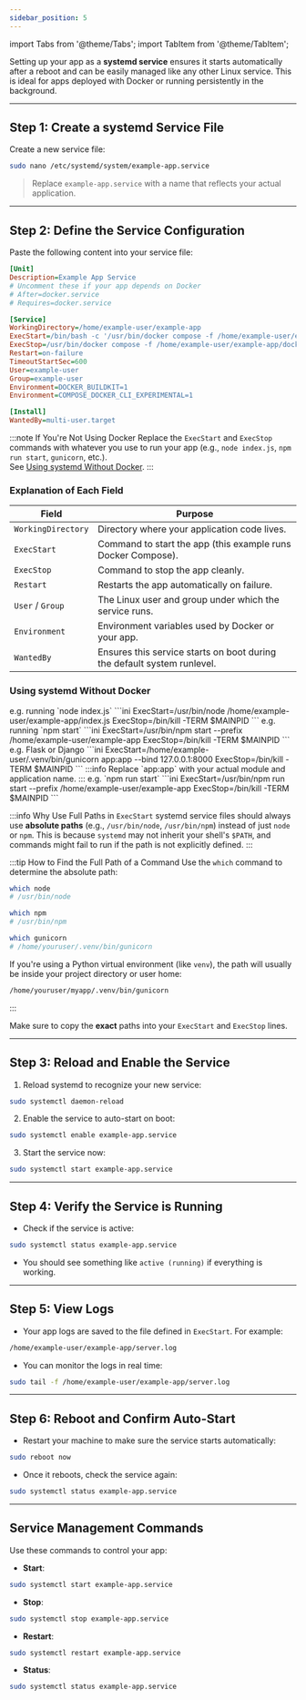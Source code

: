 ```yaml
---
sidebar_position: 5
---
```


import Tabs from '@theme/Tabs';
import TabItem from '@theme/TabItem';

Setting up your app as a **systemd service** ensures it starts automatically after a reboot and can be easily managed like any other Linux service. This is ideal for apps deployed with Docker or running persistently in the background.

---

## Step 1: Create a systemd Service File

Create a new service file:

```bash
sudo nano /etc/systemd/system/example-app.service
```

> Replace `example-app.service` with a name that reflects your actual application.

---

## Step 2: Define the Service Configuration

Paste the following content into your service file:

```ini
[Unit]
Description=Example App Service
# Uncomment these if your app depends on Docker
# After=docker.service
# Requires=docker.service

[Service]
WorkingDirectory=/home/example-user/example-app
ExecStart=/bin/bash -c '/usr/bin/docker compose -f /home/example-user/example-app/docker-compose.yml up >> /home/example-user/example-app/server.log 2>&1'
ExecStop=/usr/bin/docker compose -f /home/example-user/example-app/docker-compose.yml down
Restart=on-failure
TimeoutStartSec=600
User=example-user
Group=example-user
Environment=DOCKER_BUILDKIT=1
Environment=COMPOSE_DOCKER_CLI_EXPERIMENTAL=1

[Install]
WantedBy=multi-user.target
```

:::note If You're Not Using Docker
Replace the `ExecStart` and `ExecStop` commands with whatever you use to run your app (e.g., `node index.js`, `npm run start`, `gunicorn`, etc.).  
See [Using systemd Without Docker](#using-systemd-without-docker).
:::

### Explanation of Each Field

| Field              | Purpose                                                                 |
| ------------------ | ----------------------------------------------------------------------- |
| `WorkingDirectory` | Directory where your application code lives.                            |
| `ExecStart`        | Command to start the app (this example runs Docker Compose).            |
| `ExecStop`         | Command to stop the app cleanly.                                        |
| `Restart`          | Restarts the app automatically on failure.                              |
| `User` / `Group`   | The Linux user and group under which the service runs.                  |
| `Environment`      | Environment variables used by Docker or your app.                       |
| `WantedBy`         | Ensures this service starts on boot during the default system runlevel. |

### Using systemd Without Docker

<Tabs>
    <TabItem value="node_node" label="Node.js (node)" default>
    e.g. running `node index.js`
    ```ini
    ExecStart=/usr/bin/node /home/example-user/example-app/index.js
    ExecStop=/bin/kill -TERM $MAINPID
    ```
    </TabItem>
    <TabItem value="node_npm" label="Node.js (npm)" default>
    e.g. running `npm start`
    ```ini
    ExecStart=/usr/bin/npm start --prefix /home/example-user/example-app
    ExecStop=/bin/kill -TERM $MAINPID
    ```
    </TabItem>
    <TabItem value="python" label="Python (Gunicorn)" default>
    e.g. Flask or Django
    ```ini
    ExecStart=/home/example-user/.venv/bin/gunicorn app:app --bind 127.0.0.1:8000
    ExecStop=/bin/kill -TERM $MAINPID
    ```
    :::info
    Replace `app:app` with your actual module and application name.
    :::
    </TabItem>
    <TabItem value="next_react" label="Next / React" default>
    e.g. `npm run start`
    ```ini
    ExecStart=/usr/bin/npm run start --prefix /home/example-user/example-app
    ExecStop=/bin/kill -TERM $MAINPID
    ```
    </TabItem>
</Tabs>

:::info Why Use Full Paths in `ExecStart`
systemd service files should always use **absolute paths** (e.g., `/usr/bin/node`, `/usr/bin/npm`) instead of just `node` or `npm`. This is because `systemd` may not inherit your shell's `$PATH`, and commands might fail to run if the path is not explicitly defined.
:::

:::tip How to Find the Full Path of a Command
Use the `which` command to determine the absolute path:

```bash
which node
# /usr/bin/node

which npm
# /usr/bin/npm

which gunicorn
# /home/youruser/.venv/bin/gunicorn
```

If you're using a Python virtual environment (like `venv`), the path will usually be inside your project directory or user home:

```bash
/home/youruser/myapp/.venv/bin/gunicorn
```

:::

Make sure to copy the **exact** paths into your `ExecStart` and `ExecStop` lines.

---

## Step 3: Reload and Enable the Service

1. Reload systemd to recognize your new service:

```bash
sudo systemctl daemon-reload
```

2. Enable the service to auto-start on boot:

```bash
sudo systemctl enable example-app.service
```

3. Start the service now:

```bash
sudo systemctl start example-app.service
```

---

## Step 4: Verify the Service is Running

- Check if the service is active:

```bash
sudo systemctl status example-app.service
```

- You should see something like `active (running)` if everything is working.

---

## Step 5: View Logs

- Your app logs are saved to the file defined in `ExecStart`. For example:

```bash
/home/example-user/example-app/server.log
```

- You can monitor the logs in real time:

```bash
sudo tail -f /home/example-user/example-app/server.log
```

---

## Step 6: Reboot and Confirm Auto-Start

- Restart your machine to make sure the service starts automatically:

```bash
sudo reboot now
```

- Once it reboots, check the service again:

```bash
sudo systemctl status example-app.service
```

---

## Service Management Commands

Use these commands to control your app:

- **Start**:

```bash
sudo systemctl start example-app.service
```

- **Stop**:

```bash
sudo systemctl stop example-app.service
```

- **Restart**:

```bash
sudo systemctl restart example-app.service
```

- **Status**:

```bash
sudo systemctl status example-app.service
```
